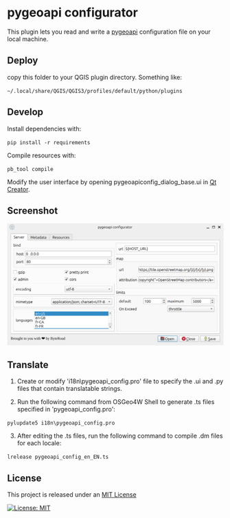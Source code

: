 # pygeoapi configurator

This plugin lets you read and write a [pygeoapi](https://pygeoapi.io/) configuration file on your local machine. 

## Deploy

copy this folder to your QGIS plugin directory. Something like:

 `~/.local/share/QGIS/QGIS3/profiles/default/python/plugins`

 ## Develop

 Install dependencies with:

 `pip install -r requirements`

 Compile resources with:

 `pb_tool compile`

Modify the user interface by opening pygeoapiconfig_dialog_base.ui in [Qt Creator](https://doc.qt.io/qtcreator/).

 ## Screenshot

![screenshot](/screenshot.png)

## Translate

1. Create or modify 'i18n\pygeoapi_config.pro' file to specify the .ui and .py files that contain translatable strings.

2. Run the following command from OSGeo4W Shell to generate .ts files specified in 'pygeoapi_config.pro':

`pylupdate5 i18n\pygeoapi_config.pro`

3. After editing the .ts files, run the following command to compile .dm files for each locale:

`lrelease pygeoapi_config_en_EN.ts`

## License

This project is released under an [MIT License](./LICENSE)

[![License: MIT](https://img.shields.io/badge/License-MIT-yellow.svg)](https://opensource.org/licenses/MIT)

